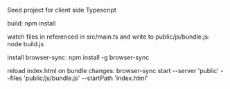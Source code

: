 Seed project for client side Typescript

build:
  npm install
  
watch files in referenced in src/main.ts and write to public/js/bundle.js:
  node build.js

install browser-sync:
  npm install -g browser-sync

reload index.html on bundle changes:
  browser-sync start --server 'public' --files 'public/js/bundle.js' --startPath 'index.html'
